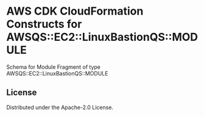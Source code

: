 # AWS CDK CloudFormation Constructs for AWSQS::EC2::LinuxBastionQS::MODULE

Schema for Module Fragment of type AWSQS::EC2::LinuxBastionQS::MODULE

## License

Distributed under the Apache-2.0 License.
